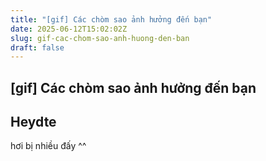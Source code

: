 ```yaml
---
title: "[gif] Các chòm sao ảnh hưởng đến bạn"
date: 2025-06-12T15:02:02Z
slug: gif-cac-chom-sao-anh-huong-den-ban
draft: false
---
```


## [gif] Các chòm sao ảnh hưởng đến bạn

## Heydte

hơi bị nhiều đấy ^^